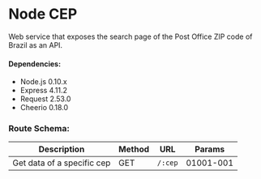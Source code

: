 # Node CEP
Web service that exposes the search page of the Post Office ZIP code of Brazil as an API.

#### Dependencies:

- Node.js 0.10.x
- Express 4.11.2
- Request 2.53.0
- Cheerio 0.18.0

### Route Schema:
Description | Method | URL | Params
--- | --- | --- | ---
Get data of a specific cep | GET | `/:cep` | 01001-001